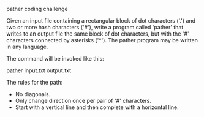 pather coding challenge

Given an input file containing a rectangular block of dot
characters ('.') and two or more hash characters ('#'), write a
program called 'pather' that writes to an output file the same
block of dot characters, but with the '#' characters connected
by asterisks ('*'). The pather program may be written in any language.

The command will be invoked like this:

  pather input.txt output.txt

The rules for the path:

* No diagonals.
* Only change direction once per pair of '#' characters.
* Start with a vertical line and then complete with a horizontal line.
